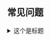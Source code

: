 ## 常见问题
<details>
  <summary>这个是标题</summary>
  内容

```python
  if __name__ == "__main__": 
    w = mywidget()
    w.show()
```

</details>